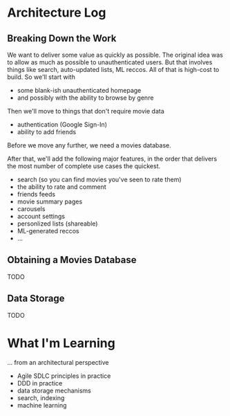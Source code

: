 # Architecture Log

## Breaking Down the Work
We want to deliver some value as quickly as possible. The original idea was
to allow as much as possible to unauthenticated users. But
that involves things like search, auto-updated lists, ML reccos. All of that
is high-cost to build. So we'll start with
- some blank-ish unauthenticated homepage
- and possibly with the ability to browse by genre

Then we'll move to things that don't require movie data
- authentication (Google Sign-In)
- ability to add friends

Before we move any further, we need a movies database.  

After that, we'll add the following major features, in the order that 
delivers the most number of complete use cases the quickest.
- search (so you can find movies you've seen to rate them)
- the ability to rate and comment
- friends feeds
- movie summary pages
- carousels
- account settings
- personlized lists (shareable)
- ML-generated reccos
- ...

## Obtaining a Movies Database
TODO

## Data Storage
TODO

# What I'm Learning
... from an architectural perspective
- Agile SDLC principles in practice
- DDD in practice
- data storage mechanisms
- search, indexing
- machine learning
